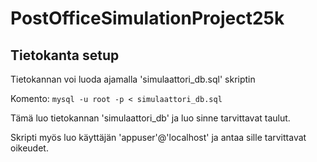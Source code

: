 # PostOfficeSimulationProject25k

## Tietokanta setup

Tietokannan voi luoda ajamalla 'simulaattori_db.sql' skriptin

Komento: `mysql -u root -p < simulaattori_db.sql`

Tämä luo tietokannan 'simulaattori_db' ja luo sinne tarvittavat taulut.

Skripti myös luo käyttäjän 'appuser'@'localhost' ja antaa sille tarvittavat oikeudet.